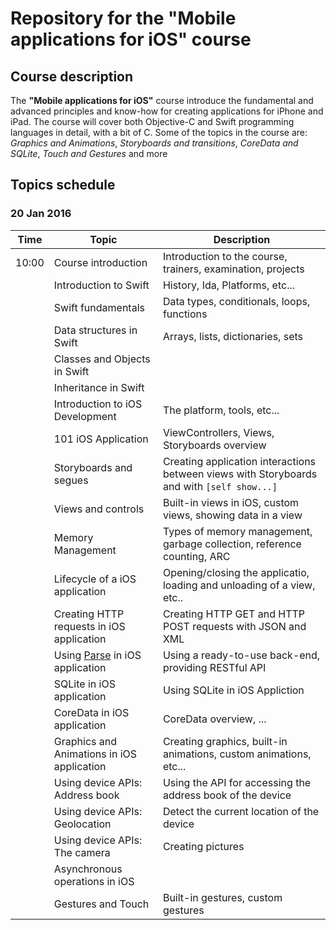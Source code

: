 # Repository for the "Mobile applications for iOS" course

##  Course description

The **"Mobile applications for iOS"** course introduce the fundamental and advanced principles and know-how for creating applications for iPhone and iPad. The course will cover both Objective-C and Swift programming languages in detail, with a bit of C. Some of the topics in the course are: *Graphics and Animations*, *Storyboards and transitions*, *CoreData and SQLite*, *Touch and Gestures* and more

##   Topics schedule

### 20 Jan 2016

| Time  | Topic               | Description                                                 |
| ----- | ------------------- | ----------------------------------------------------------- |
| 10:00 | Course introduction            | Introduction to the course, trainers, examination, projects |
|  | Introduction to Swift          |  History, Ida, Platforms, etc... |
|  | Swift fundamentals             | Data types, conditionals, loops, functions |
|  | Data structures in Swift       | Arrays, lists, dictionaries, sets |
|  | Classes and Objects in Swift   |
|  | Inheritance in Swift           |
|  | Introduction to iOS Development | The platform, tools, etc...
|  | 101 iOS Application             | ViewControllers, Views, Storyboards overview
|  | Storyboards and segues          | Creating application interactions between views with Storyboards and with `[self show...]` |
|  | Views and controls              | Built-in views in iOS, custom views, showing data in a view |
|  | Memory Management               | Types of memory management, garbage collection, reference counting, ARC |
|  | Lifecycle of a iOS application  |  Opening/closing the applicatio, loading and unloading of a view, etc.. |
|  | Creating HTTP requests in iOS application | Creating HTTP GET and HTTP POST requests with JSON and XML |
|  | Using [Parse](http://parse.com) in iOS application | Using a ready-to-use back-end, providing RESTful API |
|  | SQLite in iOS application     | Using SQLite in iOS Appliction
|  | CoreData in iOS application | CoreData overview, ...
|  | Graphics and Animations in iOS application | Creating graphics, built-in animations, custom animations, etc... |
|  | Using device APIs: Address book | Using the API for accessing the address book of the device |
|  | Using device APIs: Geolocation | Detect the current location of the device |
|  | Using device APIs: The camera  | Creating pictures
|  | Asynchronous operations in iOS | |
|  | Gestures and Touch             | Built-in gestures, custom gestures|
